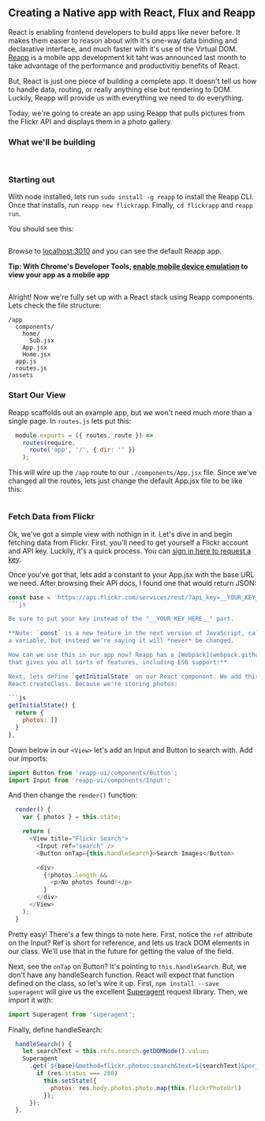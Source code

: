 ## Creating a Native app with React, Flux and Reapp

React is enabling frontend developers to build apps like never before. It makes
them easier to reason about with it's one-way data binding and declarative interface,
and much faster with it's use of the Virtual DOM. [Reapp](http://reapp.io) is a mobile
app development kit taht was announced last month to take advantage of the performance
and productivitiy benefits of React.

But, React is just one piece of building a complete app. It doesn't tell us how to handle
data, routing, or really anything else but rendering to DOM. Luckily, Reapp will provide us
with everything we need to do everything.

Today, we're going to create an app using Reapp that pulls pictures from the Flickr API
and displays them in a photo gallery.

### What we'll be building

![]()
![]()
![]()

### Starting out

With node installed, lets run `sudo install -g reapp` to install the Reapp CLI.
Once that installs, run `reapp new flickrapp`. Finally, `cd flickrapp` and `reapp run`.

You should see this:

![]()

Browse to [localhost:3010](http://localhost:3010) and you can see the default Reapp app.

**Tip: With Chrome's Developer Tools, [enable mobile device emulation](https://developer.chrome.com/devtools/docs/device-mode) to
view your app as a mobile app**

![]()

Alright! Now we're fully set up with a React stack using Reapp components. Lets check the file
structure:

```
/app
  components/
    home/
      Sub.jsx
    App.jsx
    Home.jsx
  app.js
  routes.js
/assets
```

### Start Our View

Reapp scaffolds out an example app, but we won't need much more than a single page. In `routes.js`
lets put this:

```js
  module.exports = ({ routes, route }) =>
    routes(require,
      route('app', '/', { dir: '' })
    );
```

This will wire up the `/app` route to our `./components/App.jsx` file. Since we've changed all the
routes, lets just change the default App.jsx file to be like this:

```js

```


### Fetch Data from Flickr

Ok, we've got a simple view with nothign in it. Let's dive in and begin fetching data from Flickr.
First, you'll need to get yourself a Flickr account and API key. Luckily, it's a quick process.
You can [sign in here to request a key](https://www.flickr.com/services/apps/create/noncommercial/?).

Once you've got that, lets add a constant to your App.jsx with the base URL we need. After
browsing their API docs, I found one that would return JSON:

```js
const base = 'https://api.flickr.com/services/rest/?api_key=__YOUR_KEY_HERE__&format=rest&format=json&nojsoncallback=1';
```js

Be sure to put your key instead of the "__YOUR_KEY_HERE__" part.

**Note: `const` is a new feature in the next version of JavaScript, called ES6. It's just like
a variable, but instead we're saying it will *never* be changed.

How can we use this in our app now? Reapp has a [Webpack](webpack.github.io) build system built in
that gives you all sorts of features, including ES6 support!**

Next, lets define `getInitialState` on our React component. We add this as the first property after
React.createClass. Because we're storing photos:

```js
getInitialState() {
  return {
    photos: []
  }
},
```

Down below in our `<View>` let's add an Input and Button to search with. Add our imports:

```js
import Button from 'reapp-ui/components/Button';
import Input from 'reapp-ui/components/Input';
```

And then change the `render()` function:

```js
  render() {
    var { photos } = this.state;

    return (
      <View title="Flickr Search">
        <Input ref="search" />
        <Button onTap={this.handleSearch}>Search Images</Button>

        <div>
          {!photos.length &&
            <p>No photos found!</p>
          }
        </div>
      </View>
    );
  }
```

Pretty easy! There's a few things to note here. First,  notice the `ref` attribute
on the Input? Ref is short for reference, and lets us track DOM elements in our class.
We'll use that in the future for getting the value of the field.

Next, see the `onTap` on Button? It's pointing to `this.handleSearch`.
But, we don't have any handleSearch function. React will expect that function defined on the
class, so let's wire it up. First, `npm install --save superagent` will give us the excellent
[Superagent]() request library. Then, we import it with:

```js
import Superagent from 'superagent';
```

Finally, define handleSearch:

```js
  handleSearch() {
    let searchText = this.refs.search.getDOMNode().value;
    Superagent
      .get(`${base}&method=flickr.photos.search&text=${searchText}&per_page=10&page=1`, res => {
        if (res.status === 200)
          this.setState({
            photos: res.body.photos.photo.map(this.flickrPhotoUrl)
          });
      });
  },
```